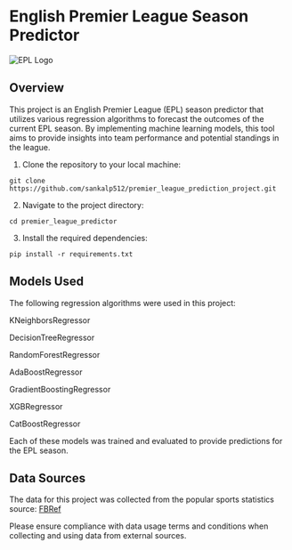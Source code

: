 # English Premier League Season Predictor


![EPL Logo](https://github.com/sankalp512/premier_league_prediction_project/assets/36423601/eb27c343-b9d5-415f-a1a5-36ab07c8b235)


## Overview

This project is an English Premier League (EPL) season predictor that utilizes various regression algorithms to forecast the outcomes of the current EPL season. By implementing machine learning models, this tool aims to provide insights into team performance and potential standings in the league.

1. Clone the repository to your local machine:

```
git clone https://github.com/sankalp512/premier_league_prediction_project.git
```

2. Navigate to the project directory:

```
cd premier_league_predictor
```

3. Install the required dependencies:

```
pip install -r requirements.txt
```


## Models Used

The following regression algorithms were used in this project:

KNeighborsRegressor

DecisionTreeRegressor

RandomForestRegressor

AdaBoostRegressor

GradientBoostingRegressor

XGBRegressor

CatBoostRegressor


Each of these models was trained and evaluated to provide predictions for the EPL season.


## Data Sources
The data for this project was collected from the popular sports statistics source: [FBRef](https://fbref.com/en/)

Please ensure compliance with data usage terms and conditions when collecting and using data from external sources.

